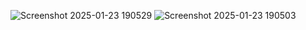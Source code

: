 
![Screenshot 2025-01-23 190529](https://github.com/user-attachments/assets/dae49fce-4801-4231-b929-c429b516cb60)
![Screenshot 2025-01-23 190503](https://github.com/user-attachments/assets/c35068f2-fee9-40fe-8656-286db8aac343)
